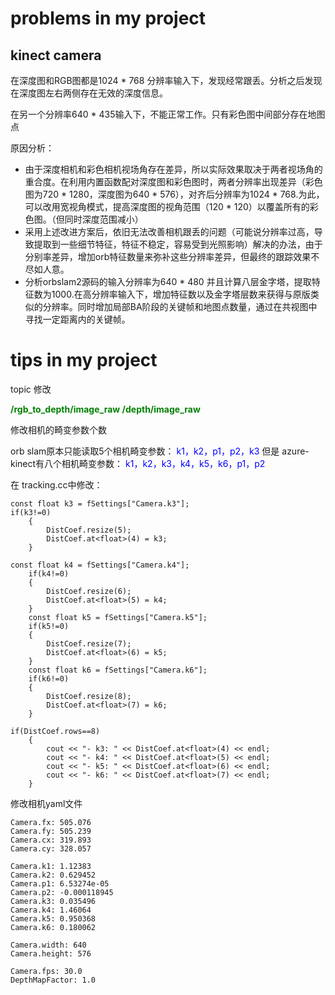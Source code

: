 # problems in my project

## kinect camera

在深度图和RGB图都是1024 * 768 分辨率输入下，发现经常跟丢。分析之后发现在深度图左右两侧存在无效的深度信息。

在另一个分辨率640 * 435输入下，不能正常工作。只有彩色图中间部分存在地图点

原因分析：

* 由于深度相机和彩色相机视场角存在差异，所以实际效果取决于两者视场角的重合度。在利用内置函数配对深度图和彩色图时，两者分辨率出现差异（彩色图为720 * 1280，深度图为640 * 576），对齐后分辨率为1024 * 768.为此，可以改用宽视角模式，提高深度图的视角范围（120 * 120）以覆盖所有的彩色图。（但同时深度范围减小）
* 采用上述改进方案后，依旧无法改善相机跟丢的问题（可能说分辨率过高，导致提取到一些细节特征，特征不稳定，容易受到光照影响）解决的办法，由于分别率差异，增加orb特征数量来弥补这些分辨率差异，但最终的跟踪效果不尽如人意。
* 分析orbslam2源码的输入分辨率为640 * 480 并且计算八层金字塔，提取特征数为1000.在高分辨率输入下，增加特征数以及金字塔层数来获得与原版类似的分辨率。同时增加局部BA阶段的关键帧和地图点数量，通过在共视图中寻找一定距离内的关键帧。

# tips in my project

topic 修改

<font color = green>**/rgb_to_depth/image_raw  /depth/image_raw**</font>

修改相机的畸变参数个数

orb slam原本只能读取5个相机畸变参数：<font color = blue> k1，k2，p1，p2，k3 </font> 但是 azure-kinect有八个相机畸变参数：<font color = blue> k1，k2，k3，k4，k5，k6，p1，p2 </font>

在 tracking.cc中修改：

```
const float k3 = fSettings["Camera.k3"];
if(k3!=0)
    {
        DistCoef.resize(5);
        DistCoef.at<float>(4) = k3;
    }
```

```
const float k4 = fSettings["Camera.k4"];
    if(k4!=0)
    {
        DistCoef.resize(6);
        DistCoef.at<float>(5) = k4;
    }
    const float k5 = fSettings["Camera.k5"];
    if(k5!=0)
    {
        DistCoef.resize(7);
        DistCoef.at<float>(6) = k5;
    }
    const float k6 = fSettings["Camera.k6"];
    if(k6!=0)
    {
        DistCoef.resize(8);
        DistCoef.at<float>(7) = k6;
    }
```

```
if(DistCoef.rows==8)
    {
        cout << "- k3: " << DistCoef.at<float>(4) << endl;
        cout << "- k4: " << DistCoef.at<float>(5) << endl;
        cout << "- k5: " << DistCoef.at<float>(6) << endl;
        cout << "- k6: " << DistCoef.at<float>(7) << endl;
    }
```

修改相机yaml文件

```
Camera.fx: 505.076
Camera.fy: 505.239
Camera.cx: 319.893
Camera.cy: 328.057

Camera.k1: 1.12383
Camera.k2: 0.629452
Camera.p1: 6.53274e-05
Camera.p2: -0.000118945
Camera.k3: 0.035496
Camera.k4: 1.46064
Camera.k5: 0.950368
Camera.k6: 0.180062

Camera.width: 640
Camera.height: 576

Camera.fps: 30.0
DepthMapFactor: 1.0
```